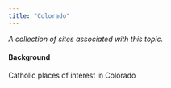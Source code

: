 ```yaml
---
title: "Colorado"
---
```



*A collection of sites associated with this topic.*

#### Background

Catholic places of interest in Colorado


